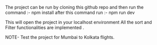 The project can be run by cloning this github repo and then run the command :-
npm install
after this command run :-
npm run dev

This will open the project in your localhost environment
All the sort and Filter functionalities are implemented .

NOTE- Test the project for Mumbai to Kolkata flights. 
